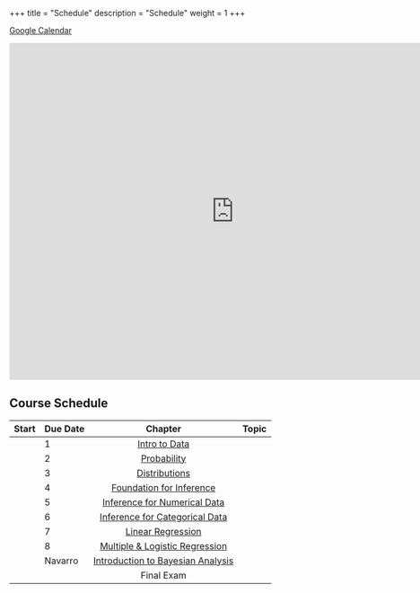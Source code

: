 +++
title = "Schedule"
description = "Schedule"
weight = 1
+++

[Google Calendar](https://calendar.google.com/calendar?cid=aTN2cjJrbXRnY2gzNm9oNGRxY3JsNzRkc29AZ3JvdXAuY2FsZW5kYXIuZ29vZ2xlLmNvbQ)


<iframe src="https://calendar.google.com/calendar?cid=aTN2cjJrbXRnY2gzNm9oNGRxY3JsNzRkc29AZ3JvdXAuY2FsZW5kYXIuZ29vZ2xlLmNvbQ" style="border: 0" width="800" height="600" frameborder="0" scrolling="no"></iframe>

## Course Schedule

Start  | Due Date | Chapter | Topic                              
:------|:---------|:-------:|:-----------------------------------
 |    | 1       | [Intro to Data](/chapters/chapter1)
 |    | 2       | [Probability](/chapters/chapter2)
 |    | 3       | [Distributions](/chapters/chapter3)
 |    | 4       | [Foundation for Inference](/chapters/chapter4)
 |    | 5       | [Inference for Numerical Data](/chapters/chapter5)
 |    | 6       | [Inference for Categorical Data](/chapters/chapter6)
 |    | 7       | [Linear Regression](/chapters/chapter7)
 |    | 8       | [Multiple & Logistic Regression](/chapters/chapter8)
 |    | Navarro | [Introduction to Bayesian Analysis](/chapters/chapter9)
 |    |         | Final Exam

